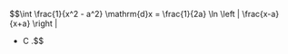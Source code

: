 $$\int \frac{1}{x^2 - a^2} \mathrm{d}x 
  = \frac{1}{2a} \ln \left | \frac{x-a}{x+a} \right |
  + C .$$
